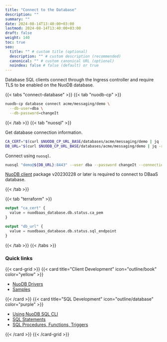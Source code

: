 ```yaml
---
title: "Connect to the Database"
description: ""
summary: ""
date: 2024-08-14T13:40:00+03:00
lastmod: 2024-08-14T13:40:00+03:00
draft: false
weight: 140
toc: true
seo:
  title: "" # custom title (optional)
  description: "" # custom description (recommended)
  canonical: "" # custom canonical URL (optional)
  noindex: false # false (default) or true
---
```


Database SQL clients connect through the Ingress controller and require TLS to be enabled on the NuoDB database.

{{< tabs "connect-database" >}}
{{< tab "nuodb-cp" >}}

```sh
nuodb-cp database connect acme/messaging/demo \
  --db-user=dba \
  --db-password=changeIt
```

{{< /tab >}}
{{< tab "nuosql" >}}

Get database connection information.

```sh
CA_CERT="$(curl $NUODB_CP_URL_BASE/databases/acme/messaging/demo | jq -r '.status.caPem')"
DB_URL="$(curl $NUODB_CP_URL_BASE/databases/acme/messaging/demo | jq -r '.status.sqlEndpoint')"
```

Connect using `nuosql`.

```sh
nuosql "demo@${DB_URL}:8443" --user dba --password changeIt --connection-property trustedCertificates="$CA_CERT"
```

[NuoDB client](https://github.com/nuodb/nuodb-client/releases) package v20230228 or later is required to connect to DBaaS database.

{{< /tab >}}

{{< tab "terraform" >}}

```terraform
output "ca_cert" {
  value = nuodbaas_database.db.status.ca_pem
}

output "db_url" {
  value = nuodbaas_database.db.status.sql_endpoint
}
```

{{< /tab >}}
{{< /tabs >}}

### Quick links

{{< card-grid >}}
{{< card title="Client Development" icon="outline/book" color="yellow" >}}

- [NuoDB Drivers](https://doc.nuodb.com/nuodb/latest/client-development/nuodb-drivers/)
- [Samples](https://doc.nuodb.com/nuodb/latest/client-development/sample-nuodb-programs-on-github/)

{{< /card >}}
{{< card title="SQL Development" icon="outline/database" color="purple" >}}

- [Using NuoDB SQL CLI](https://doc.nuodb.com/nuodb/latest/sql-development/using-nuodb-sql-command-line/)
- [SQL Statements](https://doc.nuodb.com/nuodb/latest/reference-information/sql-language/sql-statements/)
- [SQL Procedures, Functions, Triggers](https://doc.nuodb.com/nuodb/latest/sql-development/sql-procedures-functions-and-triggers/)

{{< /card >}}
{{< /card-grid >}}
